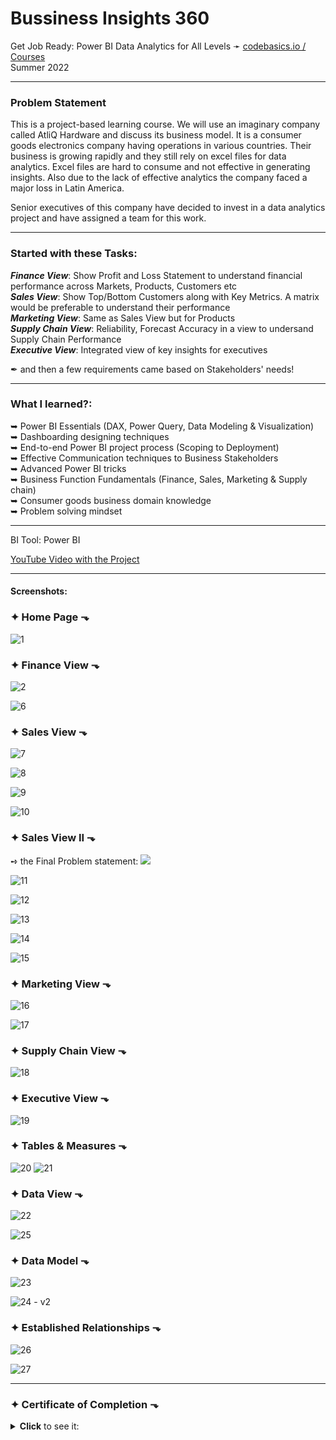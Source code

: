 # **Bussiness Insights 360**

Get Job Ready: Power BI Data Analytics for All Levels ➛ [codebasics.io / Courses](https://codebasics.io/#ourcourses)  
Summer 2022


--- 
  
  
### **Problem Statement** 

This is a project-based learning course. We will use an imaginary company called AtliQ Hardware and discuss its business model. It is a consumer goods electronics company having operations in various countries. Their business is growing rapidly and they still rely on excel files for data analytics. Excel files are hard to consume and not effective in generating insights. Also due to the lack of effective analytics the company faced a major loss in Latin America.
 
Senior executives of this company have decided to invest in a data analytics project and have assigned a team for this work.

---
  
### **Started with these Tasks**: 

***Finance View***: Show Profit and Loss Statement to understand financial performance across Markets, Products, Customers etc  
***Sales View***: Show Top/Bottom Customers along with Key Metrics. A matrix would be preferable to understand their performance  
***Marketing View***: Same as Sales View but for Products  
***Supply Chain View***: Reliability, Forecast Accuracy in a view to undersand Supply Chain Performance  
***Executive View***: Integrated view of key insights for executives  

✒  and then a few requirements came based on Stakeholders' needs!

---

### **What I learned?**:

➥ Power BI Essentials (DAX, Power Query, Data Modeling & Visualization)  
➥ Dashboarding designing techniques  
➥ End-to-end Power BI project process (Scoping to Deployment)  
➥ Effective Communication techniques to Business Stakeholders  
➥ Advanced Power BI tricks  
➥ Business Function Fundamentals (Finance, Sales, Marketing & Supply chain)  
➥ Consumer goods business domain knowledge  
➥ Problem solving mindset  

---

BI Tool: Power BI

[YouTube Video with the Project](https://www.youtube.com/watch?v=a0sHR1Ehux4)


---


#### Screenshots:

### ✦ Home Page ⬎
![1](https://user-images.githubusercontent.com/94936000/202318186-33607a9b-15e4-4903-a035-36d0a970909e.jpg)

### ✦ Finance View ⬎
![2](https://user-images.githubusercontent.com/94936000/202318190-ca1bd5ac-9a74-4a06-ac9f-76e2193ce567.jpg)

![6](https://user-images.githubusercontent.com/94936000/202318194-013a1f8a-8e29-443a-9cab-096470c703ba.jpg)

### ✦ Sales View ⬎
![7](https://user-images.githubusercontent.com/94936000/202318197-d855f17c-a1e9-4d20-b64c-96d8a2b1cf3b.jpg)

![8](https://user-images.githubusercontent.com/94936000/202318200-a2e7dec9-aae0-4c74-a970-257a634a83af.jpg)

![9](https://user-images.githubusercontent.com/94936000/202318202-ccb074a1-7b37-445b-ae66-f779d7fc7809.jpg)

![10](https://user-images.githubusercontent.com/94936000/202318203-3c2bec2a-6744-41a5-a66c-0c76543a7cea.jpg)

### ✦ Sales View II ⬎
➺ the Final Problem statement:
![](https://user-images.githubusercontent.com/94936000/202322363-115a3155-4aed-47e7-a7a1-f48eee50a714.jpg)

![11](https://user-images.githubusercontent.com/94936000/202318204-690167bd-20c6-4e34-9919-15718db17937.jpg)

![12](https://user-images.githubusercontent.com/94936000/202318206-b91a7813-6016-4d92-afb5-e8f5e80c9a0b.jpg)

![13](https://user-images.githubusercontent.com/94936000/202318209-5f973393-c97c-4750-bfe1-000429fd5b4a.jpg)

![14](https://user-images.githubusercontent.com/94936000/202318211-6978bf5d-6eb9-424e-8170-0b4d0b2f95d5.jpg)

![15](https://user-images.githubusercontent.com/94936000/202318214-6f323d37-66cd-45bd-80fe-db45954e79a5.jpg)

### ✦ Marketing View ⬎
![16](https://user-images.githubusercontent.com/94936000/202318216-3631e75c-585f-4b48-ab08-b90abf5e9167.jpg)

![17](https://user-images.githubusercontent.com/94936000/202318217-d9e77a33-8b0a-483f-8f03-4765147a2bac.jpg)

### ✦ Supply Chain View ⬎
![18](https://user-images.githubusercontent.com/94936000/202318218-5eb66bbc-8546-49c4-9a78-603316a9d11e.jpg)

### ✦ Executive View ⬎
![19](https://user-images.githubusercontent.com/94936000/202318220-bfd992b2-3a6c-40c1-a868-19d9894be5c2.jpg)

### ✦ Tables & Measures ⬎
![20](https://user-images.githubusercontent.com/94936000/202318222-c0312bbf-70f8-4daf-953d-3f46ec09093b.jpg) ![21](https://user-images.githubusercontent.com/94936000/202318223-ca0a7fb6-0c86-41e7-a038-e16d8373a15a.jpg)

### ✦ Data View ⬎
![22](https://user-images.githubusercontent.com/94936000/202318225-e938763e-5ee5-4fdf-8f69-32143db837df.jpg)

![25](https://user-images.githubusercontent.com/94936000/202318231-5f4644e1-a21a-4722-a584-69abf29b73f5.jpg)

### ✦ Data Model ⬎
![23](https://user-images.githubusercontent.com/94936000/202318227-059217f3-3851-4ced-a21d-a3fe49363552.jpg)

![24 - v2](https://user-images.githubusercontent.com/94936000/202321181-faa0bcc4-0bf6-4353-bbed-98838355d8f3.jpg)

### ✦ Established Relationships ⬎
![26](https://user-images.githubusercontent.com/94936000/202329163-8f65f187-12dd-45f7-877d-f45d18c11e78.jpg)

![27](https://user-images.githubusercontent.com/94936000/202329165-8af93401-e203-4e18-90d6-cfc6ce2f1231.jpg)


---

### ✦ Certificate of Completion ⬎
<details><summary><b>Click</b> to see it:</summary><img src="https://user-images.githubusercontent.com/94936000/202324962-06bc91dc-9aa9-4dde-8fc3-59f6943aebd4.jpg"></details>



